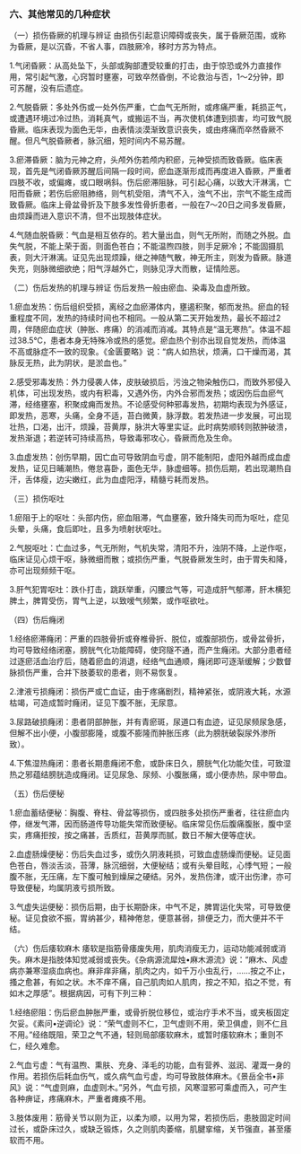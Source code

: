 ### 六、其他常见的几种症状

（一）损伤昏厥的机理与辨证 由损伤引起意识障碍或丧失，属于昏厥范围，或称为昏厥，是以沉昏，不省人事，四肢厥冷，移时方苏为特点。

1.气闭昏厥：从高处坠下，头部或胸部遭受较重的打击，由于惊恐或外力直接作用，常引起气激，心窍暂时壅塞，可致卒然昏倒，不论救治与否，1〜2分钟，即可苏醒，没有后遗症。

2.气脱昏厥：多处外伤或一处外伤严重，亡血气无所附，或疼痛严重，耗损正气，或遭遇环境过冷过热，消耗真气，或搬运不当，再次使机体遭到损害，均可致气脱昏厥。临床表现为面色无华，由表情淡漠渐致意识丧失，或由疼痛而卒然昏厥不醒。但凡气脱昏厥者，脉沉细，短时间内不易苏醒。

3.瘀滞昏厥：脑为元神之府，头颅外伤若颅内积瘀，元神受损而致昏厥。临床表现，首先是气闭昏厥苏醒后间隔一段时间，瘀血逐渐形成而再度进入昏厥，严重者四肢不收，或偏瘫，或口眼㖞斜。伤后瘀滞阻脉，可引起心痛，以致大汗淋漓，亡阳而昏厥；若伤后瘀阻肺络，则气机受阻，清气不入，浊气不出，宗气不能生成而致昏厥。临床上骨盆骨折及下肢多发性骨折患者，一般在7～20日之间多发昏厥，由烦躁而进入意识不清，但不出现肢体症状。

4.气随血脱昏厥：气血是相互依存的。若大量出血，则气无所附，而随之外脱。血失气脱，不能上荣于面，则面色苍白；不能温煦四肢，则手足厥冷；不能固摄肌表，则大汗淋漓。证见先出现烦躁，继之神随气散，神无所主，则发为昏厥。脉道失充，则脉微细欲绝；阳气浮越外亡，则脉见浮大而散，证情险恶。

（二）伤后发热的机理与辨证 伤后发热一般由瘀血、染毒及血虚所致。

1.瘀血发热：伤后组织受损，离经之血瘀滞体内，壅遏积聚，郁而发热。瘀血的轻重程度不同，发热的持续时间也不相同。一般从第二天开始发热，最长不超过2周，伴随瘀血症状（肿胀、疼痛）的消减而消减。其特点是“温无寒热”。体温不超过38.5℃，患者本身无特殊冷或热的感觉。瘀血热个别亦出现自觉发热，而体温不高或脉症不一致的现象。《金匮要略》说：“病人如热状，烦满，口干燥而渴，其脉反无热，此为阴状，是淤血也。”

2.感受邪毒发热：外力侵袭人体，皮肤破损后，污浊之物染触伤口，而致外邪侵入机体，可出现发热，或内有积毒，又遇外伤，内外合邪而发热；或因伤后血瘀气滞，经络壅塞，积聚成痈而发热。不论感受何种邪毒发热，初期均表现为外感证，即发热，恶寒，头痛，全身不适，苔白微黄，脉浮数。若发热进一步发展，可出现壮热，口渴，出汗，烦躁，苔黄厚，脉洪大等里实证。此时病势顺转则脓肿破溃，发热渐退；若逆转可持续高热，导致毒邪攻心，昏厥而危及生命。

3.血虚发热：创伤早期，因亡血可导致阴血亏虚，阴不能制阳，虚阳外越而成血虚发热，证见日晡潮热，倦怠喜卧，面色无华，脉虚细等。损伤后期，若出现潮热自汗，舌体瘦，边尖嫩红，此为血虚阳浮，精髓亏耗而发热。

（三）损伤呕吐

1.瘀阻于上的呕吐：头部内伤，瘀血阻滞，气血壅塞，致升降失司而为呕吐，症见头晕，头痛，食后即吐，且多为喷射状呕吐。

2.气脱呕吐：亡血过多，气无所附，气机失常，清阳不升，浊阴不降，上逆作呕，临床证见心烦干呕，脉微细而散；或损伤严重，气脱昏厥发生时，由于胃失和降，亦可出现频频干呕。

3.肝气犯胃呕吐：跌仆打击，跳跃举重，闪腰岔气等，可造成肝气郁滞，肝木横犯脾土，脾胃受伤，胃气上逆，以致嗳气频繁，或作呕欲吐。

（四）伤后癃闭

1.经络瘀滞癃闭：严重的四肢骨折或脊椎骨折、脱位，或腹部损伤，或骨盆骨折，均可导致经络闭塞，膀胱气化功能障碍，使窍隧不通，而产生癃闭。大部分患者经过逐瘀活血治疗后，随着瘀血的消退，经络气血通顺，癃闭即可逐渐缓解；少数督脉损伤严重，合并下肢萎软的患者，则不易恢复。

2.津液亏损癃闭：损伤严或亡血证，由于疼痛剧烈，精神紧张，或阴液大耗，水源枯竭，可造成暂时癃闭，证见下腹不胀，无尿意。

3.尿路破损癃闭：患者阴部肿胀，并有青瘀斑，尿道口有血迹，证见尿频尿急感，但解不出小便，小腹部膨隆，或腹不膨隆而肿胀压疼（此为膀胱破裂尿外渗所致）。

4.下焦湿热癃闭：患者长期患癃闭不愈，或卧床日久，膀胱气化功能欠佳，可致湿热之邪蕴结膀胱造成癃闭。证见尿急、尿频、小腹胀痛，或小便赤热，尿中带血。

（五）伤后便秘

1.瘀血蓄结便秘：胸腹、脊柱、骨盆等损伤，或四肢多处损伤严重者，往往瘀血内停，继发气滞，因而肠道传导功能失常而致便秘。临床常见伤后腹痛腹胀，腹中坚实，疼痛拒按，按之痛甚，舌质红，苔黄厚而腻，数日不解大便等症状。

2.血虚肠燥便秘：伤后失血过多，或伤久阴液耗损，可致血虚肠燥而便秘。证见面色苍白，唇淡舌淡，苔薄，脉沉细弱，大便秘结；或有头晕目眩，心悸气短；一般腹不胀，无压痛，左下腹可触到燥屎之硬结。另外，发热伤津，或汗出伤津，亦可导致便秘，均属阴液亏损所致。

3.气虚失运便秘：损伤后期，由于长期卧床，中气不足，脾胃运化失常，可导致便秘。证见食欲不振，胃纳甚少，精神倦怠，便意甚弱，排便乏力，而大便并不干结。

（六）伤后痿软麻木 痿软是指筋骨痿废失用，肌肉消瘦无力，运动功能减弱或消失。麻木是指肢体知觉减弱或丧失。《杂病源流犀烛•麻木源流》说：“麻木、风虚病亦兼寒湿痰血病也。麻非痒非痛，肌肉之内，如千万小虫乱行，……按之不止，搔之愈甚，有如之状。木不痒不痛，自己肌肉如人肌肉，按之不知，掐之不觉，有如木之厚感”。根据病因，可有下列三种：

1.经络瘀阻：伤后瘀血肿胀严重，或骨折脱位移位，或治疗手术不当，或夹板固定欠妥。《素问•逆调论》说：“荣气虚则不仁，卫气虚则不用，荣卫俱虚，则不仁且不用。”经络既阻，荣卫之气不通，轻则局部痿软麻木，或暂时痿软麻木；重则不仁，经久难愈。

2.气血亏虚：气有温煦、熏肤、充身、泽毛的功能，血有营养、滋润、灌溉一身的作用。若损伤后耗血伤气，或久病气血亏虚，均可导致肢体麻木。《景岳全书•非风》说：“气虚则麻，血虚则木。”另外，气血亏损，风寒湿邪可乘虚而入，可产生各种痹证，疼痛麻木，严重者瘫痪不用。

3.肢体废用：筋骨关节以刚为正，以柔为顺，以用为常，若损伤后，患肢固定时间过长，或卧床过久，或缺乏锻炼，久之则肌肉萎缩，肌腱挛缩，关节强直，甚至痿软而不用。
